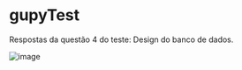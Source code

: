 # gupyTest
Respostas da questão 4 do teste:
Design do banco de dados.

![image](https://github.com/user-attachments/assets/098b1e6c-9010-4592-b56f-4d2344afdde8)

